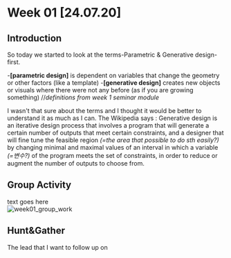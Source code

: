 # Week 01 [24.07.20] 
## Introduction 
So today we started to look at the terms-Parametric & Generative design-first. 

-**[parametric design]** is dependent on variables that change the geometry or other factors (like a template)
-**[generative design]** creates new objects or visuals where there were not any before (as if you are growing something) 
//*definitions from week 1 seminar module*

I wasn't that sure about the terms and I thought it would be better to understand it as much as I can.
The Wikipedia says :
Generative design is an iterative design process that involves a program that will generate a certain number of outputs that meet certain constraints, and a designer that will fine tune the feasible region *(=the area that possible to do sth easily?)* by changing minimal and maximal values of an interval in which a variable *(=변수?)* of the program meets the set of constraints, in order to reduce or augment the number of outputs to choose from.

## Group Activity
text goes here <br/>
![week01_group_work](https://user-images.githubusercontent.com/68723248/88918545-f7b0fa00-d2ac-11ea-8366-ea64abe1795b.png)

## Hunt&Gather
The lead that I want to follow up on 
